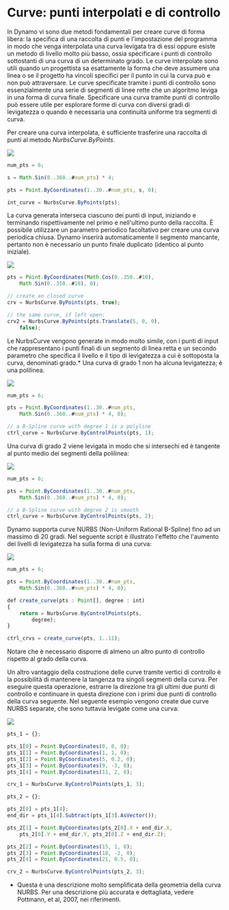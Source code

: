 # Curve: punti interpolati e di controllo

In Dynamo vi sono due metodi fondamentali per creare curve di forma libera: la specifica di una raccolta di punti e l'impostazione del programma in modo che venga interpolata una curva levigata tra di essi oppure esiste un metodo di livello molto più basso, ossia specificare i punti di controllo sottostanti di una curva di un determinato grado. Le curve interpolate sono utili quando un progettista sa esattamente la forma che deve assumere una linea o se il progetto ha vincoli specifici per il punto in cui la curva può e non può attraversare. Le curve specificate tramite i punti di controllo sono essenzialmente una serie di segmenti di linee rette che un algoritmo leviga in una forma di curva finale. Specificare una curva tramite punti di controllo può essere utile per esplorare forme di curva con diversi gradi di levigatezza o quando è necessaria una continuità uniforme tra segmenti di curva.

Per creare una curva interpolata, è sufficiente trasferire una raccolta di punti al metodo *NurbsCurve.ByPoints*.

![](images/12-4/Curves_01.png)

```js
num_pts = 6;

s = Math.Sin(0..360..#num_pts) * 4;

pts = Point.ByCoordinates(1..30..#num_pts, s, 0);

int_curve = NurbsCurve.ByPoints(pts);
```

La curva generata interseca ciascuno dei punti di input, iniziando e terminando rispettivamente nel primo e nell'ultimo punto della raccolta. È possibile utilizzare un parametro periodico facoltativo per creare una curva periodica chiusa. Dynamo inserirà automaticamente il segmento mancante, pertanto non è necessario un punto finale duplicato (identico al punto iniziale).

![](images/12-4/Curves_02.png)

```js
pts = Point.ByCoordinates(Math.Cos(0..350..#10),
    Math.Sin(0..350..#10), 0);

// create an closed curve
crv = NurbsCurve.ByPoints(pts, true);

// the same curve, if left open:
crv2 = NurbsCurve.ByPoints(pts.Translate(5, 0, 0),
    false);
```

Le NurbsCurve vengono generate in modo molto simile, con i punti di input che rappresentano i punti finali di un segmento di linea retta e un secondo parametro che specifica il livello e il tipo di levigatezza a cui è sottoposta la curva, denominati grado.* Una curva di grado 1 non ha alcuna levigatezza; è una polilinea.

![](images/12-4/Curves_03.png)

```js
num_pts = 6;

pts = Point.ByCoordinates(1..30..#num_pts,
    Math.Sin(0..360..#num_pts) * 4, 0);

// a B-Spline curve with degree 1 is a polyline
ctrl_curve = NurbsCurve.ByControlPoints(pts, 1);
```

Una curva di grado 2 viene levigata in modo che si intersechi ed è tangente al punto medio dei segmenti della polilinea:

![](images/12-4/Curves_04.png)

```js
num_pts = 6;

pts = Point.ByCoordinates(1..30..#num_pts,
    Math.Sin(0..360..#num_pts) * 4, 0);

// a B-Spline curve with degree 2 is smooth
ctrl_curve = NurbsCurve.ByControlPoints(pts, 2);
```

Dynamo supporta curve NURBS (Non-Uniform Rational B-Spline) fino ad un massimo di 20 gradi. Nel seguente script è illustrato l'effetto che l'aumento dei livelli di levigatezza ha sulla forma di una curva:

![](images/12-4/Curves_05.png)

```js
num_pts = 6;

pts = Point.ByCoordinates(1..30..#num_pts,
    Math.Sin(0..360..#num_pts) * 4, 0);

def create_curve(pts : Point[], degree : int) 
{
	return = NurbsCurve.ByControlPoints(pts,
        degree);
}

ctrl_crvs = create_curve(pts, 1..11);
```

Notare che è necessario disporre di almeno un altro punto di controllo rispetto al grado della curva.

Un altro vantaggio della costruzione delle curve tramite vertici di controllo è la possibilità di mantenere la tangenza tra singoli segmenti della curva. Per eseguire questa operazione, estrarre la direzione tra gli ultimi due punti di controllo e continuare in questa direzione con i primi due punti di controllo della curva seguente. Nel seguente esempio vengono create due curve NURBS separate, che sono tuttavia levigate come una curva:

![](images/12-4/Curves_06.png)

```js
pts_1 = {};

pts_1[0] = Point.ByCoordinates(0, 0, 0);
pts_1[1] = Point.ByCoordinates(1, 1, 0);
pts_1[2] = Point.ByCoordinates(5, 0.2, 0);
pts_1[3] = Point.ByCoordinates(9, -3, 0);
pts_1[4] = Point.ByCoordinates(11, 2, 0);

crv_1 = NurbsCurve.ByControlPoints(pts_1, 3);

pts_2 = {};

pts_2[0] = pts_1[4];
end_dir = pts_1[4].Subtract(pts_1[3].AsVector());

pts_2[1] = Point.ByCoordinates(pts_2[0].X + end_dir.X,
    pts_2[0].Y + end_dir.Y, pts_2[0].Z + end_dir.Z);

pts_2[2] = Point.ByCoordinates(15, 1, 0);
pts_2[3] = Point.ByCoordinates(18, -2, 0);
pts_2[4] = Point.ByCoordinates(21, 0.5, 0);

crv_2 = NurbsCurve.ByControlPoints(pts_2, 3);
```

* Questa è una descrizione molto semplificata della geometria della curva NURBS. Per una descrizione più accurata e dettagliata, vedere Pottmann, et al, 2007, nei riferimenti.


